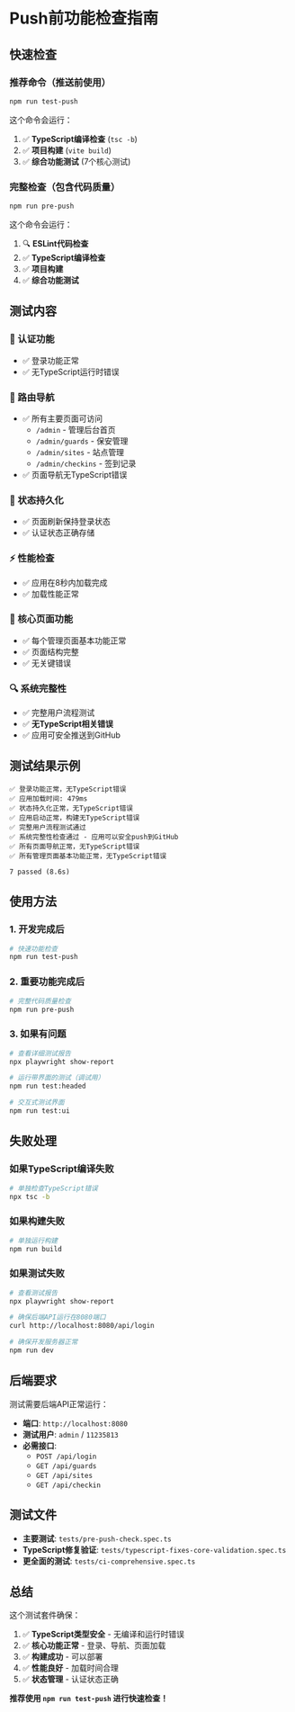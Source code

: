 # Push前功能检查指南

## 快速检查

### 推荐命令（推送前使用）
```bash
npm run test-push
```

这个命令会运行：
1. ✅ **TypeScript编译检查** (`tsc -b`)
2. ✅ **项目构建** (`vite build`)
3. ✅ **综合功能测试** (7个核心测试)

### 完整检查（包含代码质量）
```bash
npm run pre-push
```

这个命令会运行：
1. 🔍 **ESLint代码检查**
2. ✅ **TypeScript编译检查**
3. ✅ **项目构建**
4. ✅ **综合功能测试**

## 测试内容

### 🔐 认证功能
- ✅ 登录功能正常
- ✅ 无TypeScript运行时错误

### 🧭 路由导航
- ✅ 所有主要页面可访问
  - `/admin` - 管理后台首页
  - `/admin/guards` - 保安管理
  - `/admin/sites` - 站点管理
  - `/admin/checkins` - 签到记录
- ✅ 页面导航无TypeScript错误

### 💾 状态持久化
- ✅ 页面刷新保持登录状态
- ✅ 认证状态正确存储

### ⚡ 性能检查
- ✅ 应用在8秒内加载完成
- ✅ 加载性能正常

### 🎯 核心页面功能
- ✅ 每个管理页面基本功能正常
- ✅ 页面结构完整
- ✅ 无关键错误

### 🔍 系统完整性
- ✅ 完整用户流程测试
- ✅ **无TypeScript相关错误**
- ✅ 应用可安全推送到GitHub

## 测试结果示例

```
✅ 登录功能正常，无TypeScript错误
✅ 应用加载时间: 479ms
✅ 状态持久化正常，无TypeScript错误
✅ 应用启动正常，构建无TypeScript错误
✅ 完整用户流程测试通过
✅ 系统完整性检查通过 - 应用可以安全push到GitHub
✅ 所有页面导航正常，无TypeScript错误
✅ 所有管理页面基本功能正常，无TypeScript错误

7 passed (8.6s)
```

## 使用方法

### 1. 开发完成后
```bash
# 快速功能检查
npm run test-push
```

### 2. 重要功能完成后
```bash
# 完整代码质量检查
npm run pre-push
```

### 3. 如果有问题
```bash
# 查看详细测试报告
npx playwright show-report

# 运行带界面的测试（调试用）
npm run test:headed

# 交互式测试界面
npm run test:ui
```

## 失败处理

### 如果TypeScript编译失败
```bash
# 单独检查TypeScript错误
npx tsc -b
```

### 如果构建失败
```bash
# 单独运行构建
npm run build
```

### 如果测试失败
```bash
# 查看测试报告
npx playwright show-report

# 确保后端API运行在8080端口
curl http://localhost:8080/api/login

# 确保开发服务器正常
npm run dev
```

## 后端要求

测试需要后端API正常运行：
- **端口**: `http://localhost:8080`
- **测试用户**: `admin` / `11235813`
- **必需接口**:
  - `POST /api/login`
  - `GET /api/guards`
  - `GET /api/sites`
  - `GET /api/checkin`

## 测试文件

- **主要测试**: `tests/pre-push-check.spec.ts`
- **TypeScript修复验证**: `tests/typescript-fixes-core-validation.spec.ts`
- **更全面的测试**: `tests/ci-comprehensive.spec.ts`

## 总结

这个测试套件确保：
1. ✅ **TypeScript类型安全** - 无编译和运行时错误
2. ✅ **核心功能正常** - 登录、导航、页面加载
3. ✅ **构建成功** - 可以部署
4. ✅ **性能良好** - 加载时间合理
5. ✅ **状态管理** - 认证状态正确

**推荐使用 `npm run test-push` 进行快速检查！**
